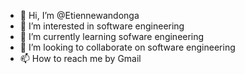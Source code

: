 - 👋 Hi, I’m @Etiennewandonga
- 👀 I’m interested in software engineering
- 🌱 I’m currently learning sofware engineering
- 💞️ I’m looking to collaborate on software engineering
- 📫 How to reach me by Gmail

<!---
Etiennewandonga/Etiennewandonga is a ✨ special ✨ repository because its `README.md` (this file) appears on your GitHub profile.
You can click the Preview link to take a look at your changes.
--->
